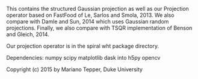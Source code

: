 This contains the structured Gaussian projection as well as our Projection operator based on
FastFood of Le, Sarlos and Smola, 2013. 
We also compare with Damle and Sun, 2014 which uses Gaussian random projections.
Finally, we also compare with TSQR implementation of Benson and Gleich, 2014. 

Our projection operator is in the spiral wht package directory. 



Dependencies:
numpy
scipy
matplotlib
dask
into
h5py
opencv

Copyright (c) 2015 by Mariano Tepper, Duke University